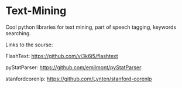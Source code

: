 # Text-Mining
Cool python libraries for text mining, part of speech tagging, keywords searching. 

Links to the sourse:

FlashText: https://github.com/vi3k6i5/flashtext

pyStatParser: https://github.com/emilmont/pyStatParser

stanfordcorenlp: https://github.com/Lynten/stanford-corenlp

